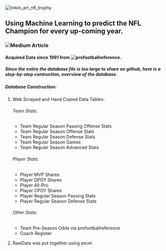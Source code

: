 ![linkin_art_nfl_trophy](https://github.com/allenjake440/NFL_Champion/assets/134075534/0657811b-27c3-4064-aef3-ea8c8de335ef)

## Using Machine Learning to predict the NFL Champion for every up-coming year.

### ![Medium Article](https://allenjake440.medium.com/predicting-the-nfl-champion-with-machine-learning-7c6eede5a4d2)

#### Acquired Data since 1991 from ![profootballreference](https://www.pro-football-reference.com/).
##### Since the entire the database file is too large to share on github, here is a step-by-step contruction, overview of the database.
##### Database Construction:
1. Web Scraped and Hand Copied Data Tables:
   ###### Team Stats:
   - Team Regular Season Passing Offense Stats
   - Team Regular Season Offense Stats
   - Team Regular Season Defense Stats
   - Team Regular Season Games 
   - Team Regular Season Advanced Stats
   ###### Player Stats:
   - Player MVP Shares
   - Player DPOY Shares
   - Player All-Pro
   - Player CPOY Shares
   - Player Regular Season Passing Stats
   - Player Regular Season Defense Stats
   ###### Other Stats:
   - Team Pre-Season Odds via profootballreference
   - Coach Register
  
2. RawData was put together using excel.


